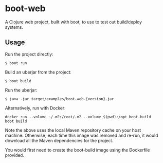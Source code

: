 # boot-web

A Clojure web project, built with boot, to use to test out build/deploy systems.

## Usage

Run the project directly:

    $ boot run

Build an uberjar from the project:

    $ boot build

Run the uberjar:

    $ java -jar target/examples/boot-web-{version}.jar




Alternatively, run with Docker:

    docker run --volume ~/.m2:/root/.m2 --volume $(pwd):/opt boot-build boot build

Note the above uses the local Maven repository cache on your host machine. Otherwise, each time this image was removed and re-run, it would download all the Maven dependencies for the project.

You would first need to create the boot-build image using the Dockerfile provided.

